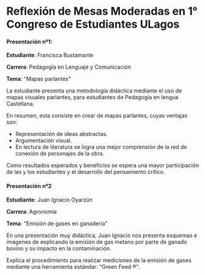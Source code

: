 # Reflexión de Mesas Moderadas en 1° Congreso de Estudiantes ULagos


#### Presentación nº1:

**Estudiante**: Francisca Bustamante

**Carrera**: Pedagogía en Lenguaje y Comunicación

**Tema**: "Mapas parlantes"

La estudiante presenta una metodología didáctica mediante el uso de mapas visuales parlantes, para estudiantes de Pedagogía en lengua Castellana.

En resumen, esta consiste en crear de mapas parlantes, cuyas ventajas son:

- Representación de ideas abstractas.
- Argumentación visual.
- En lectura de literatura se logra una mejor comprensión de la red de conexión de personajes de la obra.

Como resultados esperados y beneficios se espera una mayor participación de las y los estudiantes y el desarrollo del pensamiento crítico.

#### Presentación nº2 

**Estudiante**: Juan Ignacio Oyarzún

**Carrera**: Agronomía

**Tema**: "Emisión de gases en ganadería"

En una presentación muy didáctica, Juan Ignacio nos presenta esquemas e imágenes de explicando la emisión de gas metano por parte de ganado bovino y su impacto en la contaminación.

Explica el procedimiento para realizar mediciones de la emisión de gases mediante una herramienta estándar: "Green Feed ®".
